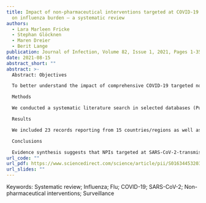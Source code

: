 ```yaml
---
title: Impact of non-pharmaceutical interventions targeted at COVID-19 pandemic
  on influenza burden – a systematic review
authors:
  - Lara Marleen Fricke
  - Stephan Glöcknen
  - Maren Dreier
  - Berit Lange
publication: Journal of Infection, Volume 82, Issue 1, 2021, Pages 1-35, ISSN 0163-4453,
date: 2021-08-15
abstract_short: ""
abstract: >-
  Abstract: Objectives

  To better understand the impact of comprehensive COVID-19 targeted non-pharmaceutical interventions (NPIs) on influenza burden worldwide.

  Methods

  We conducted a systematic literature search in selected databases (PubMed, WHO COVID-19), preprint servers (medRxiv, bioRxiv) and websites of European Public Health institutes. Documents that compared influenza estimates in the 2019/2020 season with previous seasons were included. Information synthesis was qualitative due to a high heterogeneity in the number and periods of comparative seasons, outcome measures and statistical methods.

  Results

  We included 23 records reporting from 15 countries/regions as well as 8 reports from European Public Health agencies. Estimates in the 2019/2020 season based on influenza virus tests (4 out of 7 countries/regions), defined influenza cases (8 out of 9), influenza positivity rate (7 out of 8), and severe complications (1 out of 2) were lower than in former seasons. Results from syndromic indicators, such as influenza-like-illness (ILI), were less clear or even raised (4 out of 7) after the influenza season indicating a misclassification with COVID-19 cases.

  Conclusions

  Evidence synthesis suggests that NPIs targeted at SARS-CoV-2-transmission reduce influenza burden as well. Low threshold NPIs need to be more strongly emphasized in influenza prevention strategies.
url_code: ""
url_pdf: https://www.sciencedirect.com/science/article/pii/S0163445320307568
url_slides: ""
---
```

Keywords: Systematic review; Influenza; Flu; COVID-19; SARS-CoV-2; Non-pharmaceutical interventions; Surveillance